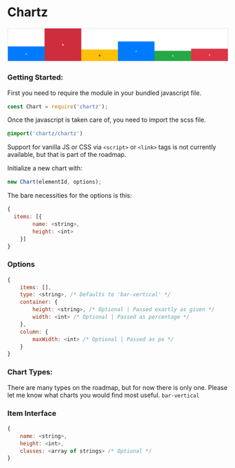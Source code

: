 # Chartz

![Sreenshot of an example](./docs/example.png)

### Getting Started:
First you need to require the module in your bundled javascript file.
```js
const Chart = require('chartz');
```
Once the javascript is taken care of, you need to import the scss file.
```scss
@import('chartz/chartz')
```
Support for vanilla JS or CSS via `<script>` or `<link>` tags is not currently available, but that is part of the roadmap.

Initialize a new chart with:
```js
new Chart(elementId, options);
```
The bare necessities for the options is this:
```js
{
  items: [{
        name: <string>,
        height: <int>
    }]
}
```


### Options
```js
{
    items: [],
    type: <string>, /* Defaults to 'bar-vertical' */
    container: {
        height: <string>, /* Optional | Passed exactly as given */
        width: <int> /* Optional | Passed as percentage */
    },
    column: {
        maxWidth: <int> /* Optional | Passed as px */
    }
}
```

### Chart Types:
There are many types on the roadmap, but for now there is only one. Please let me know what charts you would find most useful.
`bar-vertical`


### Item Interface
```js
{
    name: <string>,
    height: <int>,
    classes: <array of strings> /* Optional */
}
```
